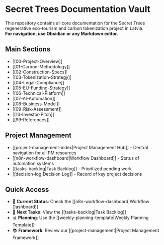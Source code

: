 # Secret Trees Documentation Vault

This repository contains all core documentation for the Secret Trees regenerative eco-tourism and carbon tokenization project in Latvia.  
**For navigation, use Obsidian or any Markdown editor.**

## Main Sections
- [[00-Project-Overview]]
- [[01-Carbon-Methodology]]
- [[02-Construction-Specs]]
- [[03-Tokenization-Strategy]]
- [[04-Legal-Compliance]]
- [[05-EU-Funding-Strategy]]
- [[06-Technical-Platform]]
- [[07-AI-Automation]]
- [[08-Business-Model]]
- [[09-Risk-Assessment]]
- [[10-Investor-Pitch]]
- [[99-References]]

## Project Management
- [[project-management-index|Project Management Hub]] - Central navigation for all PM resources
- [[n8n-workflow-dashboard|Workflow Dashboard]] - Status of automation systems
- [[tasks-backlog|Task Backlog]] - Prioritized pending work
- [[decision-log|Decision Log]] - Record of key project decisions

## Quick Access
- 🔄 **Current Status**: Check the [[n8n-workflow-dashboard|Workflow Dashboard]] 
- 📝 **Next Tasks**: View the [[tasks-backlog|Task Backlog]]
- 📊 **Planning**: Use the [[weekly-planning-template|Weekly Planning Template]]
- 📚 **Framework**: Review our [[project-management|Project Management Framework]] 